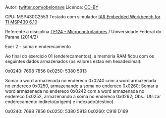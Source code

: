 Autor: [twitter.com/obelonave](https://twitter.com/obelonave)
Licenca: [CC-BY](http://creativecommons.org/licenses/)

CPU: MSP430G2553
Testado com simulador [IAR Embedded Workbench for TI MSP430 6.10](http://www.iar.com/Products/IAR-Embedded-Workbench/TI-MSP430/)


Referente a disciplina [TE124 - Microcontroladores](http://www.eletrica.ufpr.br/p/disciplinas:te124)  / Universidade Federal do Parana (2014/2)

Exer 2 - soma e enderecamento

Ao final do exercicio 01 (enderecamentos), a memoria RAM ficou com os seguintes
dados armazenados (os valores estao em hexadecimal):

0x0240: 7698 7856
0x0250: 5380 5913

Somar a word armazenada no endereco 0x0240 com a word armazenada no endereco
0x0250, armazenando a soma no endereco 0x0260;
Somar a word armazenada no endereco 0x0242 com a word armazenada no endereco
0x0252, armazenando a soma no endereco 0x0262;
Obs.: Utilizar enderecamento indireto(origem) e indexado(destino)

0x0240: 7698 7856
0x0250: 5380 5913
0x0260: C918 D169